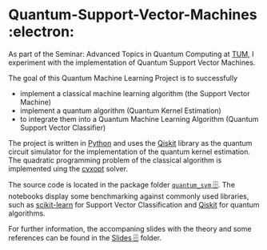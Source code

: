 # Quantum-Support-Vector-Machines :electron:

As part of the Seminar: Advanced Topics in Quantum Computing at [TUM](https://www.tum.de/), I experiment with the implementation of Quantum Support Vector Machines. 

The goal of this Quantum Machine Learning Project is to successfully  
- implement a classical machine learning algorithm (the Support Vector Machine)
- implement a quantum algorithm (Quantum Kernel Estimation)
- to integrate them into a Quantum Machine Learning Algorithm (Quantum Support Vector Classifier)

The project is written in [Python](https://www.python.org/) and uses the [Qiskit](https://www.qiskit.org/) library as the quantum circuit simulator for the implementation of the quantum kernel estimation. The quadratic programming problem of the classical algorithm is implemented uing the [cvxopt](https://www.cvxopt.org/) solver. 

The source code is located in the package folder [`quantum_svm`  :file_cabinet:](https://github.com/mforstenhaeusler/Quantum-Support-Vector-Machines/tree/main/quantum_svm). 
The notebooks display some benchmarking against commonly used libraries, such as [scikit-learn](https://scikit-learn.org/stable/) for Support Vector Classification and [Qiskit](https://www.qiskit.org/) for quantum algorithms.  

For further information, the accompaning slides with the theory and some references can be found in the [Slides  :file_cabinet:](https://github.com/mforstenhaeusler/Quantum-Support-Vector-Machines/tree/main/Slides) folder.